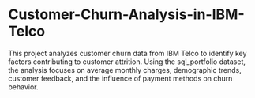 # Customer-Churn-Analysis-in-IBM-Telco
This project analyzes customer churn data from IBM Telco to identify key factors contributing to customer attrition. Using the sql_portfolio dataset, the analysis focuses on average monthly charges, demographic trends, customer feedback, and the influence of payment methods on churn behavior.

